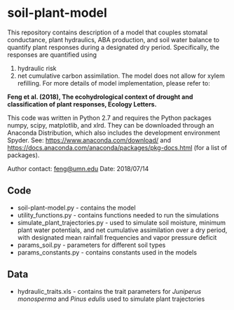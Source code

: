 # soil-plant-model
This repository contains description of a model that couples stomatal conductance, plant hydraulics, ABA production, and soil water balance to quantify plant responses during a designated dry period. Specifically, the responses are quantified using 
1. hydraulic risk
2. net cumulative carbon assimilation. 
The model does not allow for xylem refilling. For more details of model implementation, please refer to: 

**Feng et al. (2018), The ecohydrological context of drought and classification of plant responses, Ecology Letters.**

This code was written in Python 2.7 and requires the Python packages numpy, scipy, matplotlib, and xlrd.
They can be downloaded through an Anaconda Distribution, which also includes the development environment Spyder. 
See: https://www.anaconda.com/download/ and https://docs.anaconda.com/anaconda/packages/pkg-docs.html (for a list of packages). 

Author contact: feng@umn.edu 
Date: 2018/07/14

## Code 
* soil-plant-model.py - contains the model 
* utility_functions.py - contains functions needed to run the simulations
* simulate_plant_trajectories.py - used to simulate soil moisture, minimum plant water potentials, and net cumulative assimilation over a dry period, with designated mean rainfall frequencies and vapor pressure deficit
* params_soil.py - parameters for different soil types
* params_constants.py - contains constants used in the models

## Data
* hydraulic_traits.xls - contains the trait parameters for *Juniperus monosperma* and *Pinus edulis* used to simulate plant trajectories
